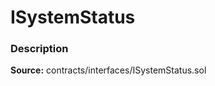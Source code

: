 # ISystemStatus

### Description <a id="description"></a>

**Source:** contracts/interfaces/ISystemStatus.sol

